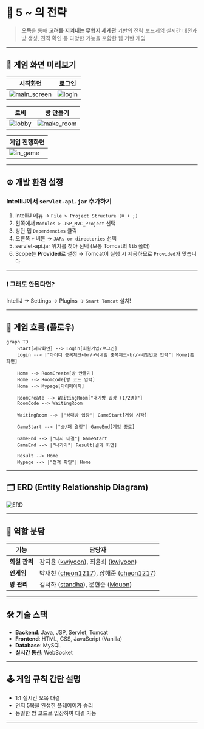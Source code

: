 # 🎯 5 \~ 의 전략

> **오목**을 통해 **고려를 지켜내는 무협지 세계관** 기반의 전략 보드게임
> 실시간 대전과 방 생성, 전적 확인 등 다양한 기능을 포함한 웹 기반 게임

---

## 📸 게임 화면 미리보기

| 시작화면                               | 로그인                   |
| ---------------------------------- | --------------------- |
| ![main\_screen](./main_screen.gif) | ![login](./login.png) |

| 로비                    | 방 만들기                          |
| --------------------- | ------------------------------ |
| ![lobby](./lobby.png) | ![make\_room](./make_room.png) |

| 게임 진행화면                    |
| -------------------------- |
| ![in\_game](./in_game.gif) |

---

## ⚙️ 개발 환경 설정

### IntelliJ에서 `servlet-api.jar` 추가하기

1. IntelliJ 메뉴 → `File > Project Structure (⌘ + ;)`
2. 왼쪽에서 `Modules > JSP_MVC_Project` 선택
3. 상단 탭 `Dependencies` 클릭
4. 오른쪽 `+` 버튼 → `JARs or directories` 선택
5. servlet-api.jar 위치를 찾아 선택 (보통 Tomcat의 `lib` 폴더)
6. Scope는 **Provided**로 설정
   → Tomcat이 실행 시 제공하므로 `Provided`가 맞습니다

---

### ❗ 그래도 안된다면?

IntelliJ → Settings → Plugins → `Smart Tomcat` 설치!

---

## 🧩 게임 흐름 (플로우)

```mermaid
graph TD
    Start[시작화면] --> Login[회원가입/로그인]
    Login --> |"아이디 중복체크<br/>닉네임 중복체크<br/>비밀번호 입력"| Home[홈 화면]
    
    Home --> RoomCreate[방 만들기]
    Home --> RoomCode[방 코드 입력]
    Home --> Mypage[마이페이지]
    
    RoomCreate --> WaitingRoom["대기방 입장 (1/2명)"]
    RoomCode --> WaitingRoom
    
    WaitingRoom --> |"상대방 입장"| GameStart[게임 시작]
    
    GameStart --> |"승/패 결정"| GameEnd[게임 종료]
    
    GameEnd --> |"다시 대결"| GameStart
    GameEnd --> |"나가기"| Result[결과 화면]
    
    Result --> Home
    Mypage --> |"전적 확인"| Home
```

---

## 🗂️ ERD (Entity Relationship Diagram)

![ERD](https://github.com/user-attachments/assets/4f559f45-6cf6-4d12-a150-6202dfeb331d)

---

## 👥 역할 분담

| 기능        | 담당자                                                                                              |
| --------- | ------------------------------------------------------------------------------------------------ |
| **회원 관리** | 강지윤 ([kwiyoon](https://github.com/kwiyoon)), 최윤희 ([kwiyoon](https://github.com/kwiyoon))         |
| **인게임**   | 박재천 ([cheon1217](https://github.com/cheon1217)), 장해준 ([cheon1217](https://github.com/cheon1217)) |
| **방 관리**  | 김서하 ([standha](https://github.com/standha)), 문현준 ([Mouon](https://github.com/Mouon))             |

---

## 🛠 기술 스택

* **Backend**: Java, JSP, Servlet, Tomcat
* **Frontend**: HTML, CSS, JavaScript (Vanilla)
* **Database**: MySQL
* **실시간 통신**: WebSocket

---

## 🕹️ 게임 규칙 간단 설명

* 1:1 실시간 오목 대결
* 먼저 5목을 완성한 플레이어가 승리
* 동일한 방 코드로 입장하여 대결 가능

---